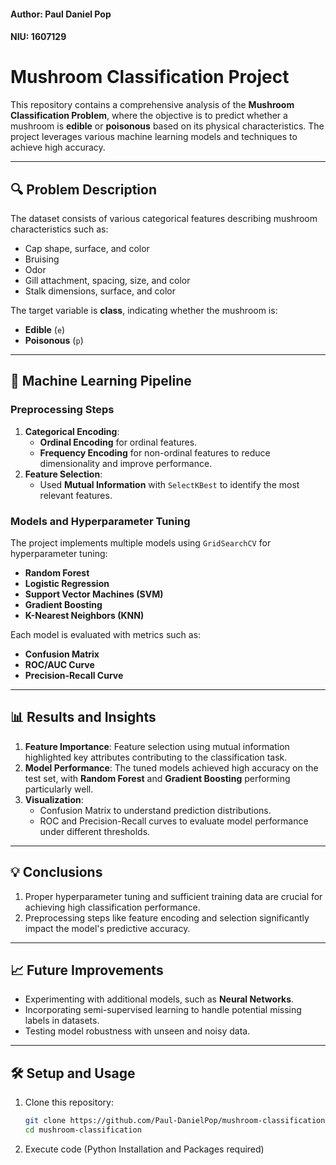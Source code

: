 #### Author: Paul Daniel Pop
#### NIU: 1607129


# Mushroom Classification Project

This repository contains a comprehensive analysis of the **Mushroom Classification Problem**, where the objective is to predict whether a mushroom is **edible** or **poisonous** based on its physical characteristics. The project leverages various machine learning models and techniques to achieve high accuracy.

---

## 🔍 Problem Description

The dataset consists of various categorical features describing mushroom characteristics such as:
- Cap shape, surface, and color
- Bruising
- Odor
- Gill attachment, spacing, size, and color
- Stalk dimensions, surface, and color

The target variable is **class**, indicating whether the mushroom is:
- **Edible** (`e`)
- **Poisonous** (`p`)

---

## 🚀 Machine Learning Pipeline

### Preprocessing Steps
1. **Categorical Encoding**:
   - **Ordinal Encoding** for ordinal features.
   - **Frequency Encoding** for non-ordinal features to reduce dimensionality and improve performance.
2. **Feature Selection**:
   - Used **Mutual Information** with `SelectKBest` to identify the most relevant features.

### Models and Hyperparameter Tuning
The project implements multiple models using `GridSearchCV` for hyperparameter tuning:
- **Random Forest**
- **Logistic Regression**
- **Support Vector Machines (SVM)**
- **Gradient Boosting**
- **K-Nearest Neighbors (KNN)**

Each model is evaluated with metrics such as:
- **Confusion Matrix**
- **ROC/AUC Curve**
- **Precision-Recall Curve**

---

## 📊 Results and Insights

1. **Feature Importance**: Feature selection using mutual information highlighted key attributes contributing to the classification task.
2. **Model Performance**: The tuned models achieved high accuracy on the test set, with **Random Forest** and **Gradient Boosting** performing particularly well.
3. **Visualization**:
   - Confusion Matrix to understand prediction distributions.
   - ROC and Precision-Recall curves to evaluate model performance under different thresholds.

---

## 💡 Conclusions

1. Proper hyperparameter tuning and sufficient training data are crucial for achieving high classification performance.
2. Preprocessing steps like feature encoding and selection significantly impact the model's predictive accuracy.

---

## 📈 Future Improvements

- Experimenting with additional models, such as **Neural Networks**.
- Incorporating semi-supervised learning to handle potential missing labels in datasets.
- Testing model robustness with unseen and noisy data.

---

## 🛠️ Setup and Usage

1. Clone this repository:
   ```bash
   git clone https://github.com/Paul-DanielPop/mushroom-classification.git
   cd mushroom-classification
2. Execute code (Python Installation and Packages required)
